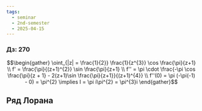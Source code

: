 ```yaml
---
tags:
  - seminar
  - 2nd-semester
  - 2025-04-15
---
```


### Дз: 270

$$\begin{gather}
\oint_{|z| = \frac{1}{2}} \frac{1}{z^{3}} \cos \frac{\pi}{z+1} \\
f' = \frac{\pi}{(z+1)^{2}} \sin \frac{\pi}{z+1} \\
f'' = \pi \cdot \frac{-\pi \cos \frac{\pi}{z + 1} - 2(z+1)\sin \frac{\pi}{z+1}}{(z+1)^{4}} \\
f''(0) = \pi (-\pi(-1) - 0) = \pi^{2} \implies I = \pi i\pi^{2} = \pi^{3}i
\end{gather}$$

## Ряд Лорана

